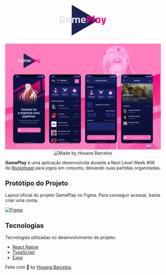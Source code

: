 <h1 align="center">
    <img alt="GamePlay" src="https://github.com/hosanabarcelos/gamePlay-nlw0.6/blob/main/logo.png" width="150" height="100" />
</h1>

<p align="center">
    <img src="https://github.com/hosanabarcelos/gamePlay-nlw0.6/blob/main/GPpost.png" /> <br>
     <img alt="Made by Hosana Barcelos" src="https://img.shields.io/badge/made%20by- HOSANA BARCELOS -%15C3D6?style=flat-square&color=FF007F&labelColor=000">
</p>

**GamePlay** é uma aplicação desenvolvida durante a Next Level Week #06 da [Rocketseat](https://rocketseat.com.br/) para jogos em conjunto, deixando suas partidas organizadas.

## Protótipo do Projeto

Layout oficial do projeto GamePlay no Figma. Para conseguir acessar, basta criar uma conta.

  <a href="https://www.figma.com/file/0kv33XYjvOgvKGKHBaiR07/GamePlay-NLW-Together/duplicate">
    <img alt="Figma" src="https://img.shields.io/badge/figma%20-%23FF007F.svg?&style=for-the-badge&logo=figma&logoColor=white"/>
  </a>
  
 ## Tecnologias

Tecnologias utilizadas no desenvolvimento do projeto:

- [React Native](https://reactnative.dev/)
- [TypeScript](https://www.typescriptlang.org/)
- [Expo](https://expo.io/)

Feito com 🤍 by [Hosana Barcelos](https://github.com/hosanabarcelos).
